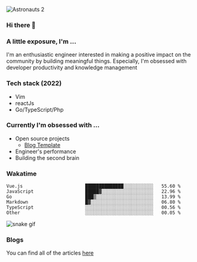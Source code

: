 ![Astronauts 2](https://user-images.githubusercontent.com/92326584/202029508-1366f7a9-5194-4122-a4f0-02c45f9206b7.jpeg)

### Hi there 👋
### A little exposure, I'm ...
I'm an enthusiastic engineer interested in making a positive impact on the community by building meaningful things. 
Especially, I'm obsessed with developer productivity and knowledge management

### Tech stack (2022)
- Vim
- reactJs
- Go/TypeScript/Php

### Currently I'm obsessed with ... 
- Open source projects
  - [Blog Template](https://github.com/bitethecode/blog-template)
- Engineer's performance
- Building the second brain 

<!-- ### Github Stats -->
<!-- [![Anurag's GitHub stats](https://github-readme-stats.vercel.app/api?username=bitethecode&count_private=true&showing_icons=true)](https://github.com/anuraghazra/github-readme-stats) -->

### Wakatime
<!--START_SECTION:waka-->

```text
Vue.js                       ██████████████░░░░░░░░░░░   55.60 %
JavaScript                   █████▓░░░░░░░░░░░░░░░░░░░   22.96 %
Go                           ███▒░░░░░░░░░░░░░░░░░░░░░   13.99 %
Markdown                     █▓░░░░░░░░░░░░░░░░░░░░░░░   06.80 %
TypeScript                   ░░░░░░░░░░░░░░░░░░░░░░░░░   00.56 %
Other                        ░░░░░░░░░░░░░░░░░░░░░░░░░   00.05 %
```

<!--END_SECTION:waka-->

![snake gif](https://github.com/bitethecode/bitethecode/blob/output/github-contribution-grid-snake.gif)

### Blogs
You can find all of the articles [here](https://bitethecode.netlify.app)
